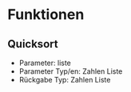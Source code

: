 # Funktionen
## Quicksort
* Parameter: liste
* Parameter Typ/en: Zahlen Liste
* Rückgabe Typ: Zahlen Liste


